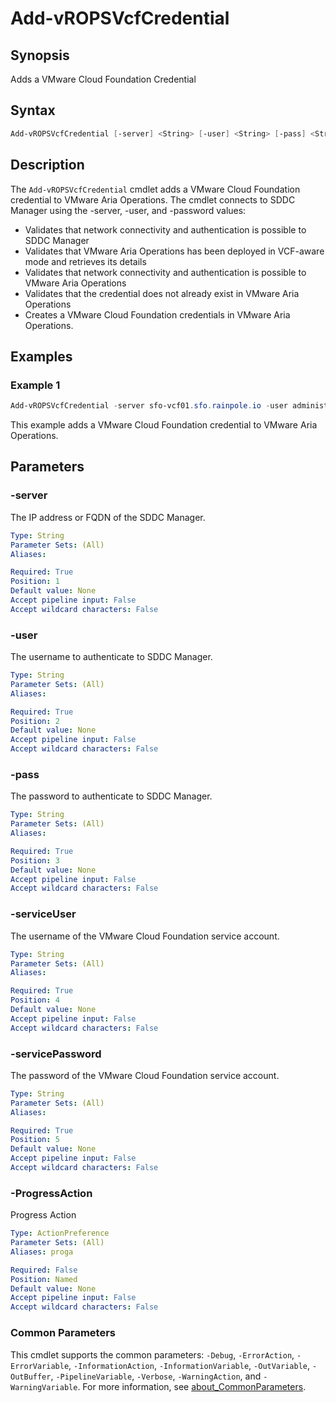 # Add-vROPSVcfCredential

## Synopsis

Adds a VMware Cloud Foundation Credential

## Syntax

```powershell
Add-vROPSVcfCredential [-server] <String> [-user] <String> [-pass] <String> [-serviceUser] <String> [-servicePassword] <String> [-ProgressAction <ActionPreference>] [<CommonParameters>]
```

## Description

The `Add-vROPSVcfCredential` cmdlet adds a VMware Cloud Foundation credential to VMware Aria Operations.
The cmdlet connects to SDDC Manager using the -server, -user, and -password values:

- Validates that network connectivity and authentication is possible to SDDC Manager
- Validates that VMware Aria Operations has been deployed in VCF-aware mode and retrieves its details
- Validates that network connectivity and authentication is possible to VMware Aria Operations
- Validates that the credential does not already exist in VMware Aria Operations
- Creates a VMware Cloud Foundation credentials in VMware Aria Operations.

## Examples

### Example 1

```powershell
Add-vROPSVcfCredential -server sfo-vcf01.sfo.rainpole.io -user administrator@vsphere.local -pass VMw@re1! -serviceUser svc-iom-vcf@sfo.rainpole.io -servicePassword VMw@re1!
```

This example adds a VMware Cloud Foundation credential to VMware Aria Operations.

## Parameters

### -server

The IP address or FQDN of the SDDC Manager.

```yaml
Type: String
Parameter Sets: (All)
Aliases:

Required: True
Position: 1
Default value: None
Accept pipeline input: False
Accept wildcard characters: False
```

### -user

The username to authenticate to SDDC Manager.

```yaml
Type: String
Parameter Sets: (All)
Aliases:

Required: True
Position: 2
Default value: None
Accept pipeline input: False
Accept wildcard characters: False
```

### -pass

The password to authenticate to SDDC Manager.

```yaml
Type: String
Parameter Sets: (All)
Aliases:

Required: True
Position: 3
Default value: None
Accept pipeline input: False
Accept wildcard characters: False
```

### -serviceUser

The username of the VMware Cloud Foundation service account.

```yaml
Type: String
Parameter Sets: (All)
Aliases:

Required: True
Position: 4
Default value: None
Accept pipeline input: False
Accept wildcard characters: False
```

### -servicePassword

The password of the VMware Cloud Foundation service account.

```yaml
Type: String
Parameter Sets: (All)
Aliases:

Required: True
Position: 5
Default value: None
Accept pipeline input: False
Accept wildcard characters: False
```

### -ProgressAction

Progress Action

```yaml
Type: ActionPreference
Parameter Sets: (All)
Aliases: proga

Required: False
Position: Named
Default value: None
Accept pipeline input: False
Accept wildcard characters: False
```

### Common Parameters

This cmdlet supports the common parameters: `-Debug`, `-ErrorAction`, `-ErrorVariable`, `-InformationAction`, `-InformationVariable`, `-OutVariable`, `-OutBuffer`, `-PipelineVariable`, `-Verbose`, `-WarningAction`, and `-WarningVariable`. For more information, see [about_CommonParameters](http://go.microsoft.com/fwlink/?LinkID=113216).
